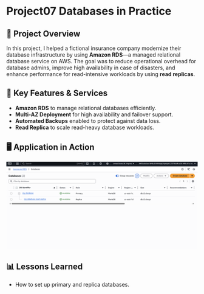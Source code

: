 # Project07 Databases in Practice

## 📌 Project Overview
In this project, I helped a fictional insurance company modernize their database infrastructure by using **Amazon RDS**—a managed relational database service on AWS.
The goal was to reduce operational overhead for database admins, improve high availability in case of disasters, and enhance performance for read-intensive workloads by using **read replicas**.

## 🚀 Key Features & Services
- **Amazon RDS** to manage relational databases efficiently.
- **Multi-AZ Deployment** for high availability and failover support.
- **Automated Backups** enabled to protect against data loss.
- **Read Replica** to scale read-heavy database workloads.

## 🖥️ Application in Action
![RDS](p7-1.png)

## 📊 Lessons Learned
- How to set up primary and replica databases.
